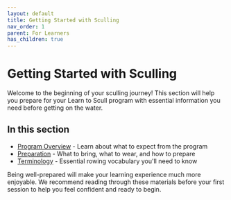 ```yaml
---
layout: default
title: Getting Started with Sculling
nav_order: 1
parent: For Learners
has_children: true
---
```


# Getting Started with Sculling

Welcome to the beginning of your sculling journey! This section will help you prepare for your Learn to Scull program with essential information you need before getting on the water.

## In this section

- [Program Overview](program-overview.md) - Learn about what to expect from the program
- [Preparation](preparation.md) - What to bring, what to wear, and how to prepare
- [Terminology](terminology.md) - Essential rowing vocabulary you'll need to know

Being well-prepared will make your learning experience much more enjoyable. We recommend reading through these materials before your first session to help you feel confident and ready to begin.

